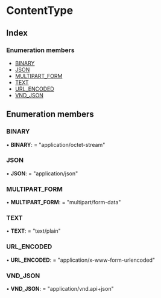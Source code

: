 # ContentType

## Index

### Enumeration members

* [BINARY](contenttype.md#binary)
* [JSON](contenttype.md#json)
* [MULTIPART\_FORM](contenttype.md#multipart_form)
* [TEXT](contenttype.md#text)
* [URL\_ENCODED](contenttype.md#url_encoded)
* [VND\_JSON](contenttype.md#vnd_json)

## Enumeration members

### BINARY

• **BINARY**: = "application/octet-stream"

### JSON

• **JSON**: = "application/json"

### MULTIPART\_FORM

• **MULTIPART\_FORM**: = "multipart/form-data"

### TEXT

• **TEXT**: = "text/plain"

### URL\_ENCODED

• **URL\_ENCODED**: = "application/x-www-form-urlencoded"

### VND\_JSON

• **VND\_JSON**: = "application/vnd.api+json"

